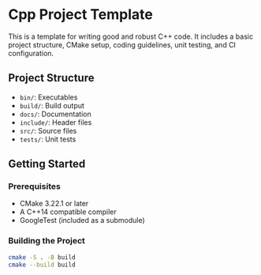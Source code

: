 # Cpp Project Template

This is a template for writing good and robust C++ code. It includes a basic project structure, CMake setup, coding guidelines, unit testing, and CI configuration.

## Project Structure

- `bin/`: Executables
- `build/`: Build output
- `docs/`: Documentation
- `include/`: Header files
- `src/`: Source files
- `tests/`: Unit tests

## Getting Started

### Prerequisites

- CMake 3.22.1 or later
- A C++14 compatible compiler
- GoogleTest (included as a submodule)

### Building the Project

```sh
cmake -S . -B build
cmake --build build
